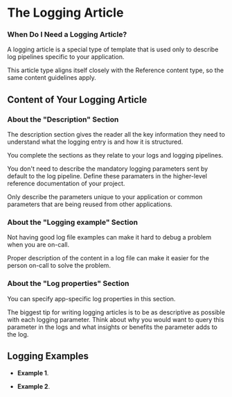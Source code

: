 # The Logging Article

### When Do I Need a Logging Article?

A logging article is a special type of template that is used only to describe log pipelines specific to your application.

This article type aligns itself closely with the Reference content type, so the same content guidelines apply.

## Content of Your Logging Article

### About the "Description" Section

The description section gives the reader all the key information they need to understand what the logging entry is and how it is structured.

You complete the sections as they relate to your logs and logging pipelines.

You don't need to describe the mandatory logging parameters sent by default to the log pipeline. Define these paramaters in the higher-level reference documentation of your project.

Only describe the parameters unique to your application or common parameters that are being reused from other applications.

### About the "Logging example" Section

Not having good log file examples can make it hard to debug a problem when you are on-call.

Proper description of the content in a log file can make it easier for the person on-call to solve the problem.

### About the "Log properties" Section

You can specify app-specific log properties in this section.

The biggest tip for writing logging articles is to be as descriptive as possible with each logging parameter.
Think about why you would want to query this parameter in the logs and what insights or benefits the parameter adds to the log.

## Logging Examples

* **Example 1**.

* **Example 2**.
